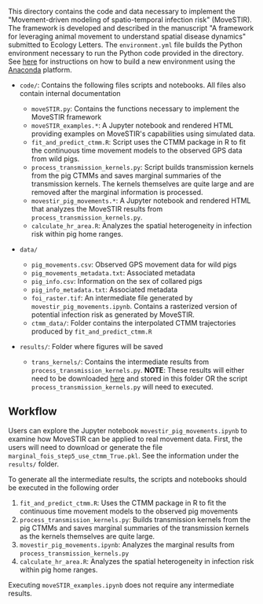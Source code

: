 This directory contains the code and data necessary to implement the "Movement-driven modeling of spatio-temporal infection risk" (MoveSTIR).  The framework is developed and described in the manuscript "A framework for leveraging animal movement to understand spatial disease dynamics" submitted to Ecology Letters.  The `environment.yml` file builds the Python environment necessary to run the Python code provided in the directory.  See [here](https://conda.io/projects/conda/en/latest/user-guide/tasks/manage-environments.html#creating-an-environment-from-an-environment-yml-file) for instructions on how to build a new environment using the [Anaconda](https://www.anaconda.com/) platform.

- `code/`: Contains the following files scripts and notebooks. All files also contain internal documentation
	- `moveSTIR.py`: Contains the functions necessary to implement the MoveSTIR framework
	- `moveSTIR_examples.*`: A Jupyter notebook and rendered HTML providing examples on MoveSTIR's capabilities using simulated data.
	- `fit_and_predict_ctmm.R`: Script uses the CTMM package in R to fit the continuous time movement models to the observed GPS data from wild pigs.
	- `process_transmission_kernels.py`: Script builds transmission kernels from the pig CTMMs and saves marginal summaries of the transmission kernels. The kernels themselves are quite large and are removed after the marginal information is processed.  
	- `movestir_pig_movements.*`: A Jupyter notebook and rendered HTML that analyzes the MoveSTIR results from `process_transmission_kernels.py`.
	- `calculate_hr_area.R`: Analyzes the spatial heterogeneity in infection risk within pig home ranges.

- `data/`
	- `pig_movements.csv`: Observed GPS movement data for wild pigs
	- `pig_movements_metadata.txt`: Associated metadata
	- `pig_info.csv`: Information on the sex of collared pigs
	- `pig_info_metadata.txt`: Associated metadata
	- `foi_raster.tif`: An intermediate file generated by `movestir_pig_movements.ipynb`. Contains a rasterized version of potential infection risk as generated by MoveSTIR.
	- `ctmm_data/`: Folder contains the interpolated CTMM trajectories produced by `fit_and_predict_ctmm.R`
- `results/`: Folder where figures will be saved
	- `trans_kernels/`: Contains the intermediate results from  `process_transmission_kernels.py`. **NOTE**: These results will either need to be downloaded [here](https://www.dropbox.com/s/d46s1smj4xmbs3l/marginal_fois_step5_use_ctmm_True.pkl?dl=0) and stored in this folder OR the script `process_transmission_kernels.py` will need to executed. 

## Workflow

Users can explore the Jupyter notebook `movestir_pig_movements.ipynb` to examine how MoveSTIR can be applied to real movement data. First, the users will need to download or generate the file `marginal_fois_step5_use_ctmm_True.pkl`. See the information under the `results/` folder.

To generate all the intermediate results, the scripts and notebooks should be executed in the following order

1. `fit_and_predict_ctmm.R`: Uses the CTMM package in R to fit the continuous time movement models to the observed pig movements
2. `process_transmission_kernels.py`: Builds transmission kernels from the pig CTMMs and saves marginal summaries of the transmission kernels as the kernels themselves are quite large.
3. `movestir_pig_movements.ipynb`: Analyzes the marginal results from `process_transmission_kernels.py`
4. `calculate_hr_area.R`: Analyzes the spatial heterogeneity in infection risk within pig home ranges.

Executing `moveSTIR_examples.ipynb` does not require any intermediate results.

